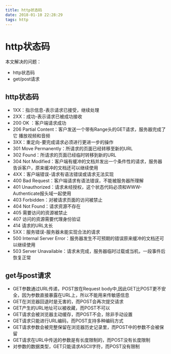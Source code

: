 ```yaml
---
title: http状态码
date: 2018-01-10 22:28:29
tags: http
---
```


# http状态码

本文解决的问题：
- http状态码
- get/post请求

<!-- more -->

## http状态码

- 1XX：指示信息-表示请求已接受，继续处理 
- 2XX：成功-表示请求已被成功接收
- 200 OK ：客户端请求成功 
- 206 Partial Content：客户发送一个带有Range头的GET请求，服务器完成了它 播放视频和音频 
- 3XX：重定向-要完成请求必须进行更进一步的操作
- 301 Move Permanently：所请求的页面已经转移至新的URL 
- 302 Found：所请求的页面已经临时转移到新的URL 
- 304 Not Modified：客户端有缓冲的文档并发出一个条件性的请求，服务器告诉客户，原来缓冲的文档还可以继续使用 
- 4XX：客户端错误-请求有语法错误或请求无法实现
- 400 Bad Request：客户端请求有语法错误，不能被服务器所理解 
- 401 Unauthorized：请求未经授权，这个状态代码必须和WWW-Authenticate报头域一起使用 
- 403 Forbidden：对被请求页面的访问被禁止 
- 404 Not Found：请求资源不存在 
- 405 需要访问的资源被禁止
- 407 访问的资源需要代理身份验证
- 414 请求的URL太长
- 5XX：服务错误-服务器未能实现合法的请求
- 500 Internal Server Error：服务器发生不可预期的错误原来缓冲的文档还可以继续使用 
- 503 Server Unavailable：请求未完成，服务器临时过载或当机，一段事件后恢复正常

## get与post请求

- GET参数通过URL传递，POST放在Request body中,因此GET比POST更不安全，因为参数直接暴露在URL上，所以不能用来传敏感信息
- GET在浏览器回退时是无害的，而POST会再次提交请求
- GET产生的URL地址可以被收藏，而POST不可以
- GET请求会被浏览器主动缓存，而POST不会，除非手动设置
- GET请求只能进行URL编码，而POST支持多种编码方式
- GET请求参数会被完整保留在浏览器历史记录里，而POST中的参数不会被保留
- GET请求在URL中传送的参数是有长度限制的，而POST没有长度限制
- 对参数的数据类型，GET只能请求ASCII字符，而POST没有限制